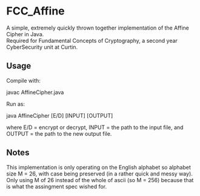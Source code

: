 # FCC_Affine
A simple, extremely quickly thrown together implementation of the Affine Cipher in Java.  
Required for Fundamental Concepts of Cryptography, a second year CyberSecurity unit at Curtin.  

## Usage
Compile with: 

javac AffineCipher.java  

Run as:  

java AffineCipher [E/D] [INPUT] [OUTPUT]

where E/D = encrypt or decrypt, INPUT = the path to the input file, and OUTPUT = the path to the new output file.

## Notes
This implementation is only operating on the English alphabet so alphabet size M = 26, with case being preserved (in a rather quick and messy way).  Only using M of 26 instead of the whole of ascii (so M = 256) because that is what the assingment spec wished for. 
